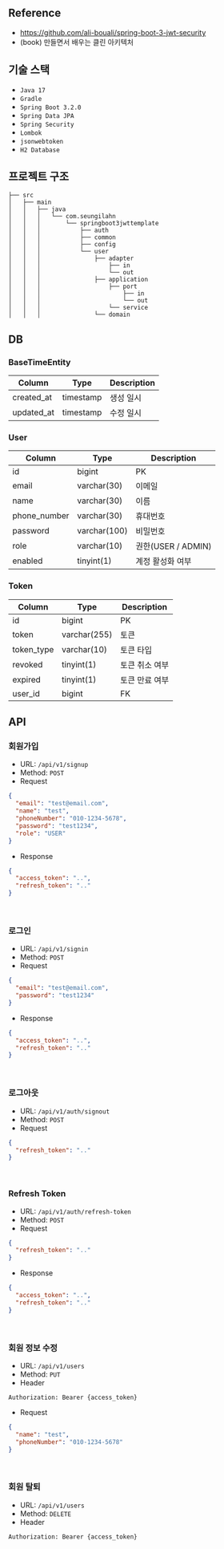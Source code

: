 ## Reference
- https://github.com/ali-bouali/spring-boot-3-jwt-security
- (book) 만들면서 배우는 클린 아키텍처

## 기술 스택
- `Java 17`
- `Gradle`
- `Spring Boot 3.2.0`
- `Spring Data JPA`
- `Spring Security`
- `Lombok`
- `jsonwebtoken`
- `H2 Database`

## 프로젝트 구조
```
├── src
│   ├── main
│   │   ├── java
│   │   │   └── com.seungilahn
│   │   │       └── springboot3jwttemplate
│   │   │           ├── auth
│   │   │           ├── common
│   │   │           ├── config
│   │   │           └── user
│   │   │               ├── adapter
│   │   │                   ├── in
│   │   │                   └── out
│   │   │               ├── application
│   │   │                   ├── port
│   │   │                       ├── in
│   │   │                       └── out
│   │   │                   └── service
│   │   │               └── domain
```

## DB
### BaseTimeEntity
| Column     | Type      | Description |
|------------|-----------|-------------|
| created_at | timestamp | 생성 일시       |
| updated_at | timestamp | 수정 일시       |

### User
| Column       | Type         | Description      |
|--------------|--------------|------------------|
| id           | bigint       | PK               |
| email        | varchar(30)  | 이메일              |
| name         | varchar(30)  | 이름               |
| phone_number | varchar(30)  | 휴대번호             |
| password     | varchar(100) | 비밀번호             |
| role         | varchar(10)  | 권한(USER / ADMIN) |
| enabled      | tinyint(1)   | 계정 활성화 여부        |

### Token
| Column     | Type         | Description |
|------------|--------------|-------------|
| id         | bigint       | PK          |
| token      | varchar(255) | 토큰          |
| token_type | varchar(10)  | 토큰 타입       |
| revoked    | tinyint(1)   | 토큰 취소 여부    |
| expired    | tinyint(1)   | 토큰 만료 여부    |
| user_id    | bigint       | FK          |

## API
### 회원가입
- URL: `/api/v1/signup`
- Method: `POST`
- Request
```json
{
  "email": "test@email.com",
  "name": "test",
  "phoneNumber": "010-1234-5678",
  "password": "test1234",
  "role": "USER"
}
```
- Response
```json
{
  "access_token": "..",
  "refresh_token": ".."
}
```

<br>

### 로그인
- URL: `/api/v1/signin`
- Method: `POST`
- Request
```json
{
  "email": "test@email.com",
  "password": "test1234"
}
```
- Response
```json
{
  "access_token": "..",
  "refresh_token": ".."
}
```

<br>

### 로그아웃
- URL: `/api/v1/auth/signout`
- Method: `POST`
- Request
```json
{
  "refresh_token": ".."
}
```

<br>

### Refresh Token
- URL: `/api/v1/auth/refresh-token`
- Method: `POST`
- Request
```json
{
  "refresh_token": ".."
}
```
- Response
```json
{
  "access_token": "..",
  "refresh_token": ".."
}
```

<br>

### 회원 정보 수정
- URL: `/api/v1/users`
- Method: `PUT`
- Header
```
Authorization: Bearer {access_token}
```
- Request
```json
{
  "name": "test",
  "phoneNumber": "010-1234-5678"
}
```

<br>

### 회원 탈퇴
- URL: `/api/v1/users`
- Method: `DELETE`
- Header
```
Authorization: Bearer {access_token}
```
